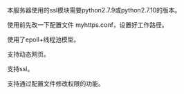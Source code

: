 本服务器使用的ssl模块需要python2.7.9或python2.7.10的版本。

使用前先改一下配置文件 myhttps.conf，设置好工作路径。

使用了epoll+线程池模型。

支持动态网页。

支持ssl。

支持通过配置文件修改权限的功能。
